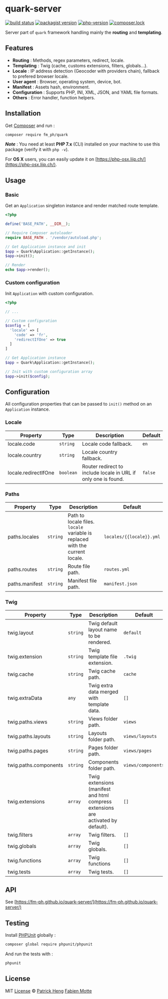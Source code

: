 # quark-server

[![build status][travis-image]][travis-url]
[![packagist version][packagist-image]][packagist-url]
[![php-version][php-version-image]][php-version-url]
[![composer.lock][composer-lock-image]][packagist-url]

Server part of `quark` framework handling mainly the __routing__ and __templating__. 

## Features

- __Routing__ : Methods, regex parameters, redirect, locale.
- __Templating__ : Twig (cache, customs extensions, filters, globals...).
- __Locale__ : IP address detection (Geocoder with providers chain), fallback to prefered browser locale.
- __User agent__ : Browser, operating system, device, bot.
- __Manifest__ : Assets hash, environment.
- __Configuration__ : Supports PHP, INI, XML, JSON, and YAML file formats.
- __Others__ : Error handler, function helpers.

## Installation

Get [Composer](https://getcomposer.org/download/) and run :

```sh
composer require fm_ph/quark
```

___Note___ : You need at least __PHP 7.x__ (CLI) installed on your machine to use this package (verify it with `php -v`).

For __OS X__ users, you can easily update it on [https://php-osx.liip.ch/](https://php-osx.liip.ch/).

## Usage

### Basic

Get an `Application` singleton instance and render matched route template.

```php
<?php

define('BASE_PATH', __DIR__);

// Require Composer autoloader
require BASE_PATH . '/vendor/autoload.php';

// Get Application instance and init
$app = Quark\Application::getInstance();
$app->init();

// Render
echo $app->render();
```

### Custom configuration

Init `Application` with custom configuration.

```php
<?php

// ...

// Custom configuration
$config = [
  'locale' => [
    'code' => 'fr',
    'redirectIfOne' => true
  ]
]

// Get Application instance
$app = Quark\Application::getInstance();

// Init with custom configuration array
$app->init($config);
```

## Configuration

All configuration properties that can be passed to `init()` method on an `Application` instance.

### Locale

| Property              | Type      | Description                                                    | Default |
| --------------------- | --------- | -------------------------------------------------------------- | ----------- |
| locale.code           | `string`  | Locale code fallback.                                          | `en`        |
| locale.country        | `string`  | Locale country fallback.                                       |             |
| locale.redirectIfOne  | `boolean` | Router redirect to include locale in URL if only one is found. | `false`     |

### Paths

| Property              | Type     | Description                                                                  | Default                  |
| --------------------- | -------- | ---------------------------------------------------------------------------- | ------------------------ |
| paths.locales         | `string` | Path to locale files. `locale` variable is replaced with the current locale. | `locales/{{locale}}.yml` |
| paths.routes          | `string` | Route file path.                                                             | `routes.yml`             |
| paths.manifest        | `string` | Manifest file path.                                                          | `manifest.json`          |

### Twig

| Property              | Type      | Description                                                                       | Default            |
| --------------------- | --------- | --------------------------------------------------------------------------------- | ------------------ |
| twig.layout           | `string`  | Twig default layout name to be rendered.                                          | `default`          |
| twig.extension        | `string`  | Twig template file extension.                                                     | `.twig`            |
| twig.cache            | `string`  | Twig cache path.                                                                  | `cache`            |
| twig.extraData        | `any`     | Twig extra data merged with template data.                                        | `[]`               |
| twig.paths.views      | `string`  | Views folder path.                                                                | `views`            |
| twig.paths.layouts    | `string`  | Layouts folder path.                                                              | `views/layouts`    |
| twig.paths.pages      | `string`  | Pages folder path.                                                                | `views/pages`      |
| twig.paths.components | `string`  | Components folder path.                                                           | `views/components` |
| twig.extensions       | `array`   | Twig extensions (manifest and html compress extensions are activated by default). | `[]`               |
| twig.filters          | `array`   | Twig filters.                                                                     | `[]`               |
| twig.globals          | `array`   | Twig globals.                                                                     | `[]`               |
| twig.functions        | `array`   | Twig functions                                                                    | `[]`               |
| twig.tests            | `array`   | Twig tests.                                                                       | `[]`               |

## API

See [https://fm-ph.github.io/quark-server/](https://fm-ph.github.io/quark-server/)

## Testing

Install [PHPUnit](https://phpunit.de/) globally :

```sh
composer global require phpunit/phpunit
```

And run the tests with :

```sh
phpunit
```

## License

MIT [License](LICENSE.md) © [Patrick Heng](http://hengpatrick.fr/) [Fabien Motte](http://fabienmotte.com/) 

[travis-image]: https://img.shields.io/travis/fm-ph/quark-server/master.svg?style=flat-square
[travis-url]: http://travis-ci.org/fm-ph/quark-server
[packagist-image]: https://img.shields.io/packagist/v/fm_ph/quark.svg?style=flat-square
[packagist-url]: https://packagist.org/packages/fm_ph/quark
[php-version-image]: https://img.shields.io/badge/php-%3E%3D%207.0-8892BF.svg?style=flat-square
[php-version-url]: https://php.net
[composer-lock-image]: https://img.shields.io/badge/.lock-commited-e10079.svg?style=flat-square
